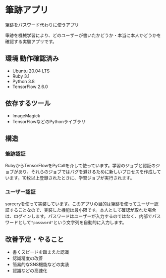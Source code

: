 # 筆跡アプリ
筆跡をパスワード代わりに使うアプリ

筆跡を機械学習により、どのユーザーが書いたかどうか・本当に本人かどうかを確認する実験アプリです。

## 環境 動作確認済み
 - Ubuntu 20.04 LTS
 - Ruby 3.1
 - Python 3.8
 - TensorFlow 2.6.0

## 依存するツール
 - ImageMagick
 - TensorFlowなどのPythonライブラリ

## 構造
### 筆跡認証
RubyからTensorFlowをPyCallを介して使っています。学習のジョブと認証のジョブがあり、それらのジョブではバグを避けるために新しいプロセスを作成しています。10枚以上登録されたときに、学習ジョブが実行されます。

### ユーザー認証
sorceryを使って実装しています。このアプリの目的は筆跡を使ってユーザー認証することなので、実装した機能は最小限です。本人として確認が取れた場合は、ログインします。パスワードはユーザーが入力するのではなく、内部でパスワードとして`"password"`という文字列を自動的に入力します。

## 改善予定・やること
 - 書くスピードを踏まえた認識
 - 認識精度の改善
 - 簡易的なSNS機能などの実装
 - 認識などの高速化

